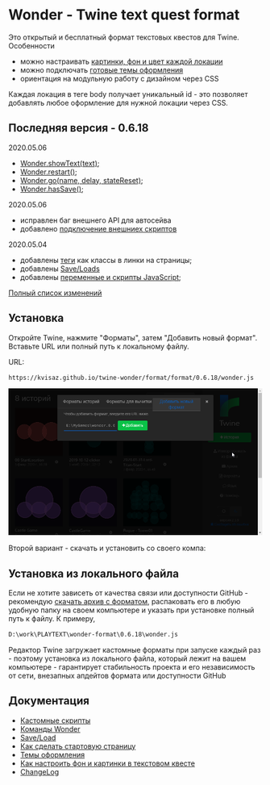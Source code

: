 # Wonder - Twine text quest format

Это открытый и бесплатный формат текстовых квестов для Twine. Особенности
- можно настраивать [картинки, фон и цвет каждой локации](docs/DESIGN.md)
- можно подключать [готовые темы оформления](format/templates/README.md) 
- ориентация на модульную работу с дизайном через CSS

Каждая локация в теге body получает уникальный id - это позволяет добавлять любое оформление для нужной локации через CSS.

## Последняя версия - 0.6.18
2020.05.06
- [Wonder.showText(text)](docs/WonderCommands.md);
- [Wonder.restart()](docs/Restart.md);
- [Wonder.go(name, delay, stateReset)](docs/Restart.md);
- [Wonder.hasSave()](docs/SaveLoad.md);

2020.05.06
- исправлен баг внешнего API для автосейва
- добавлено [подключение внешниех скриптов](docs/ScriptsExternal.md)


2020.05.04
- добавлены [теги](docs/Tags.md) как классы в линки на страницы;
- добавлены [Save/Loads](docs/SaveLoad.md)
- добавлены [переменные и скрипты JavaScript](docs/Scripts.md);

[Полный список изменений](docs/CHANGELOG.md)



## Установка 

Откройте Twine, нажмите "Форматы", затем "Добавить новый формат". Вставьте URL или полный путь к локальному файлу.

URL:
```html
https://kvisaz.github.io/twine-wonder/format/format/0.6.18/wonder.js
```

![Вставьте полный путь к файлу](docs/img/2020-02-07_184349.png)

Второй вариант - скачать и установить со своего компа:

## Установка из локального файла
Если не хотите зависеть от качества связи или доступности GitHub - рекомендую [скачать архив с форматом](format/format/0.6.18.zip), распаковать его в любую удобную папку на своем компьютере и указать при установке полный путь к файлу. К примеру, 
```html
D:\work\PLAYTEXT\wonder-format\0.6.18\wonder.js
```

Редактор Twine загружает кастомные форматы при запуске каждый раз - поэтому установка из локального файла, который лежит на вашем компьютере - гарантирует  стабильность проекта и его независимость от сети, внезапных апдейтов формата или доступности GitHub

## Документация
- [Кастомные скрипты](docs/Scripts.md)
- [Команды Wonder](docs/WonderCommands.md)
- [Save/Load](docs/SaveLoad.md)
- [Как сделать стартовую страницу](docs/StartPage.md)
- [Темы оформления](format/templates/README.md)
- [Как настроить фон и картинки в текстовом квесте](docs/DESIGN.md)
- [ChangeLog](docs/CHANGELOG.md)
